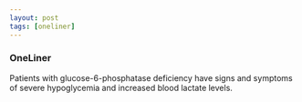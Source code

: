 ```yaml
---
layout: post
tags: [oneliner]
---
```



### OneLiner

Patients with glucose-6-phosphatase deficiency have signs and symptoms of severe hypoglycemia and increased blood lactate levels.
